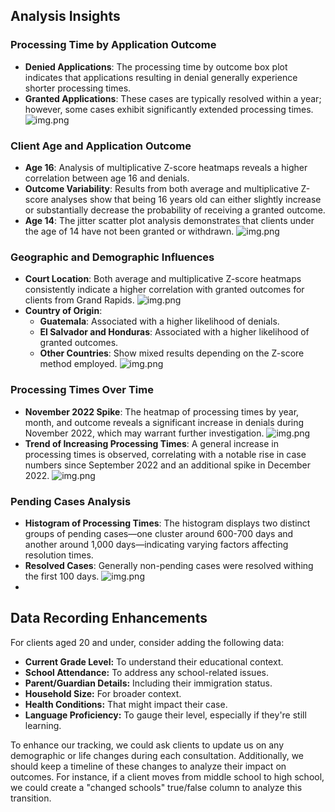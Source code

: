 ## Analysis Insights

### Processing Time by Application Outcome
- **Denied Applications**: The processing time by outcome box plot indicates that applications resulting in denial generally experience shorter processing times.
- **Granted Applications**: These cases are typically resolved within a year; however, some cases exhibit significantly extended processing times.
![img.png](../img/application_petition_outcome_box_plot.png)

### Client Age and Application Outcome
- **Age 16**: Analysis of multiplicative Z-score heatmaps reveals a higher correlation between age 16 and denials.
- **Outcome Variability**: Results from both average and multiplicative Z-score analyses show that being 16 years old can either slightly increase or substantially decrease the probability of receiving a granted outcome.
- **Age 14**: The jitter scatter plot analysis demonstrates that clients under the age of 14 have not been granted or withdrawn.
![img.png](../img/client_age_scatter_plot.png)

### Geographic and Demographic Influences
- **Court Location**: Both average and multiplicative Z-score heatmaps consistently indicate a higher correlation with granted outcomes for clients from Grand Rapids.
![img.png](../img/mult_z_city.png)
- **Country of Origin**:
  - **Guatemala**: Associated with a higher likelihood of denials.
  - **El Salvador and Honduras**: Associated with a higher likelihood of granted outcomes.
  - **Other Countries**: Show mixed results depending on the Z-score method employed.
![img.png](../img/mult_z_country.png)

### Processing Times Over Time
- **November 2022 Spike**: The heatmap of processing times by year, month, and outcome reveals a significant increase in denials during November 2022, which may warrant further investigation.
![img.png](../img/year_month_heatmap.png)
- **Trend of Increasing Processing Times**: A general increase in processing times is observed, correlating with a notable rise in case numbers since September 2022 and an additional spike in December 2022.
![img.png](../img/cases_by_month.png)

### Pending Cases Analysis
- **Histogram of Processing Times**: The histogram displays two distinct groups of pending cases—one cluster around 600-700 days and another around 1,000 days—indicating varying factors affecting resolution times.
- **Resolved Cases**: Generally non-pending cases were resolved withing the first 100 days.
![img.png](../img/processing_time_histogram.png)
- 
## Data Recording Enhancements

For clients aged 20 and under, consider adding the following data:

- **Current Grade Level:** To understand their educational context.
- **School Attendance:** To address any school-related issues.
- **Parent/Guardian Details:** Including their immigration status.
- **Household Size:** For broader context.
- **Health Conditions:** That might impact their case.
- **Language Proficiency:** To gauge their level, especially if they're still learning.

To enhance our tracking, we could ask clients to update us on any demographic or life changes during each consultation. Additionally, we should keep a timeline of these changes to analyze their impact on outcomes. For instance, if a client moves from middle school to high school, we could create a "changed schools" true/false column to analyze this transition.